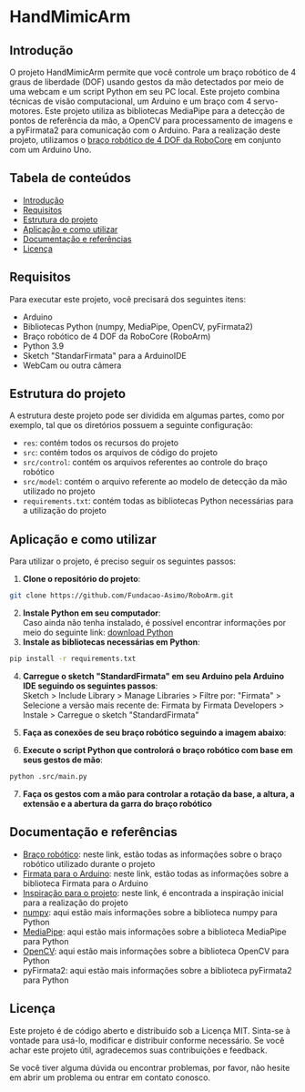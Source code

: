 # HandMimicArm
<!-- ![Conexões](LINK PARA O LOGO DA ASIMO) -->


## Introdução
O projeto HandMimicArm permite que você controle um braço robótico de 4 graus de liberdade (DOF) usando gestos da mão detectados por meio de uma webcam e um script Python em seu PC local.
Este projeto combina técnicas de visão computacional, um Arduino e um braço com 4 servo-motores.
Este projeto utiliza as bibliotecas MediaPipe para a detecção de pontos de referência da mão, a OpenCV para processamento de imagens e a pyFirmata2 para comunicação com o Arduino.
Para a realização deste projeto, utilizamos o [braço robótico de 4 DOF da RoboCore](https://www.robocore.net/robotica-robocore/braco-robotico-roboarm) em conjunto com um Arduino Uno.

## Tabela de conteúdos
- [Introdução](#introdução)
- [Requisitos](#requisitos)
- [Estrutura do projeto](#estrutura-do-projeto)
- [Aplicação e como utilizar](#aplicação-e-como-utilizar)
- [Documentação e referências](#documentação-e-referências)
- [Licença](#licença)


## Requisitos
Para executar este projeto, você precisará dos seguintes itens:
- Arduino
- Bibliotecas Python (numpy, MediaPipe, OpenCV, pyFirmata2)
- Braço robótico de 4 DOF da RoboCore (RoboArm)
- Python 3.9
- Sketch "StandarFirmata" para a ArduinoIDE
- WebCam ou outra câmera


## Estrutura do projeto
A estrutura deste projeto pode ser dividida em algumas partes, como por exemplo, tal que os diretórios possuem a seguinte configuração:
- `res`: contém todos os recursos do projeto
- `src`: contém todos os arquivos de código do projeto
- `src/control`: contém os arquivos referentes ao controle do braço robótico
- `src/model`: contém o arquivo referente ao modelo de detecção da mão utilizado no projeto
- `requirements.txt`: contém todas as bibliotecas Python necessárias para a utilização do projeto 


## Aplicação e como utilizar
Para utilizar o projeto, é preciso seguir os seguintes passos:
1. **Clone o repositório do projeto**:
```bash
git clone https://github.com/Fundacao-Asimo/RoboArm.git
```
2. **Instale Python em seu computador**: <br/>
Caso ainda não tenha instalado, é possível encontrar informações por meio do seguinte link: [download Python](https://www.python.org/downloads/)
3. **Instale as bibliotecas necessárias em Python**:
```bash
pip install -r requirements.txt
```
4. **Carregue o sketch "StandardFirmata" em seu Arduino pela Arduino IDE seguindo os seguintes passos**: <br/>
Sketch > Include Library > Manage Libraries > Filtre por: "Firmata" > Selecione a versão mais recente de: Firmata by Firmata Developers > Instale > Carregue o sketch "StandardFirmata"

5. **Faça as conexões de seu braço robótico seguindo a imagem abaixo**:
<!-- ![Conexões](LINK IMAGEM DE CONEXÕES) -->

6. **Execute o script Python que controlorá o braço robótico com base em seus gestos de mão**:
```bash
python .src/main.py
```
7. **Faça os gestos com a mão para controlar a rotação da base, a altura, a extensão e a abertura da garra do braço robótico**


## Documentação e referências
- [Braço robótico](https://www.robocore.net/robotica-robocore/braco-robotico-roboarm): neste link, estão todas as informações sobre o braço robótico utilizado durante o projeto
- [Firmata para o Arduino](https://github.com/firmata/arduino): neste link, estão todas as informações sobre a biblioteca Firmata para o Arduino
- [Inspiração para o projeto](https://www.youtube.com/watch?v=gdOV1OYF1Go): neste link, é encontrada a inspiração inicial para a realização do projeto
- [numpy](https://numpy.org/): aqui estão mais informações sobre a biblioteca numpy para Python
- [MediaPipe](https://developers.google.com/mediapipe): aqui estão mais informações sobre a biblioteca MediaPipe para Python
- [OpenCV](https://opencv.org/): aqui estão mais informações sobre a biblioteca OpenCV para Python
- pyFirmata2: aqui estão mais informações sobre a biblioteca pyFirmata2 para Python

## Licença

Este projeto é de código aberto e distribuído sob a Licença MIT. Sinta-se à vontade para usá-lo, modificar e distribuir conforme necessário. Se você achar este projeto útil, agradecemos suas contribuições e feedback.

Se você tiver alguma dúvida ou encontrar problemas, por favor, não hesite em abrir um problema ou entrar em contato conosco.
